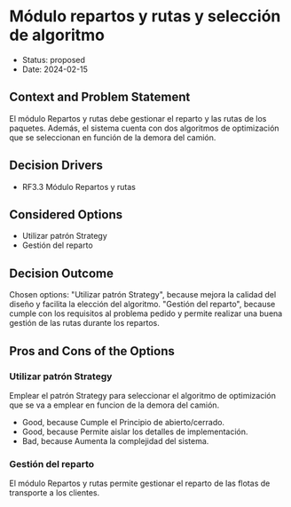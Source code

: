 # Módulo repartos y rutas y selección de algoritmo

* Status: proposed
* Date: 2024-02-15

## Context and Problem Statement

El módulo Repartos y rutas debe gestionar el reparto y las rutas de los paquetes. Además, el sistema cuenta con dos algoritmos de optimización que se seleccionan en función de la demora del camión.

## Decision Drivers

* RF3.3 Módulo Repartos y rutas

## Considered Options

* Utilizar patrón Strategy
* Gestión del reparto

## Decision Outcome

Chosen options: "Utilizar patrón Strategy", because mejora la calidad del diseño y facilita la elección del algoritmo.
                "Gestión del reparto", because cumple con los requisitos al problema pedido y permite realizar una buena gestión de las rutas durante los repartos.

## Pros and Cons of the Options

### Utilizar patrón Strategy

Emplear el patrón Strategy para seleccionar el algoritmo de optimización que se va a emplear en funcion de la demora del camión.

* Good, because Cumple el Principio de abierto/cerrado.
* Good, because Permite aislar los detalles de implementación.
* Bad, because Aumenta la complejidad del sistema.

### Gestión del reparto

El módulo Repartos y rutas permite gestionar el reparto de las flotas de transporte a los clientes.
